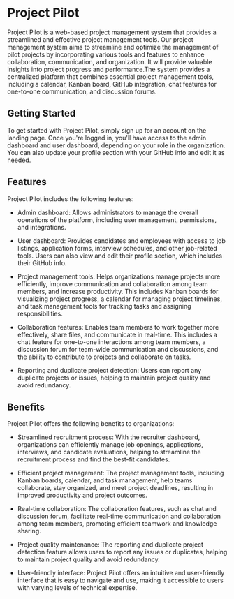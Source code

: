 # Project Pilot

Project Pilot is a web-based project management system that provides a streamlined and effective project management tools. Our project management system aims to streamline and optimize the management of pilot projects by incorporating various tools and features to enhance collaboration, communication, and organization. It will  provide valuable insights into project progress and performance.The system provides a centralized platform that combines essential project management tools, including a calendar, Kanban board, GitHub integration, chat features for one-to-one communication, and discussion forums.

## Getting Started

To get started with Project Pilot, simply sign up for an account on the landing page. Once you're logged in, you'll have access to the admin dashboard and user dashboard, depending on your role in the organization. You can also update your profile section with your GitHub info and edit it as needed.

## Features

Project Pilot includes the following features:

- Admin dashboard: Allows administrators to manage the overall operations of the platform, including user management, permissions, and integrations.

- User dashboard: Provides candidates and employees with access to job listings, application forms, interview schedules, and other job-related tools. Users can also view and edit their profile section, which includes their GitHub info.

- Project management tools: Helps organizations manage projects more efficiently, improve communication and collaboration among team members, and increase productivity. This includes Kanban boards for visualizing project progress, a calendar for managing project timelines, and task management tools for tracking tasks and assigning responsibilities.

- Collaboration features: Enables team members to work together more effectively, share files, and communicate in real-time. This includes a chat feature for one-to-one interactions among team members, a discussion forum for team-wide communication and discussions, and the ability to contribute to projects and collaborate on tasks.

- Reporting and duplicate project detection: Users can report any duplicate projects or issues, helping to maintain project quality and avoid redundancy.

## Benefits

Project Pilot offers the following benefits to organizations:

- Streamlined recruitment process: With the recruiter dashboard, organizations can efficiently manage job openings, applications, interviews, and candidate evaluations, helping to streamline the recruitment process and find the best-fit candidates.

- Efficient project management: The project management tools, including Kanban boards, calendar, and task management, help teams collaborate, stay organized, and meet project deadlines, resulting in improved productivity and project outcomes.

- Real-time collaboration: The collaboration features, such as chat and discussion forum, facilitate real-time communication and collaboration among team members, promoting efficient teamwork and knowledge sharing.

- Project quality maintenance: The reporting and duplicate project detection feature allows users to report any issues or duplicates, helping to maintain project quality and avoid redundancy.

- User-friendly interface: Project Pilot offers an intuitive and user-friendly interface that is easy to navigate and use, making it accessible to users with varying levels of technical expertise.
